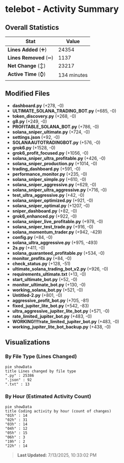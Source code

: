 # telebot - Activity Summary 

## Overall Statistics

| Stat                   | Value                                                             |
| ---------------------- | ----------------------------------------------------------------- |
| **Lines Added** (➕)   | 24354                                          |
| **Lines Removed** (➖) | 1137                                        |
| **Net Change** (↕)    | 23217                |
| **Active Time** (⌚)   | 134 minutes |


## Modified Files
- **dashboard.py** (+278, -0)
- **ULTIMATE_SOLANA_TRADING_BOT.py** (+685, -0)
- **token_discovery.py** (+268, -0)
- **g8.py** (+249, -0)
- **PROFITABLE_SOLANA_BOT.py** (+786, -0)
- **solana_sniper_ultimate.py** (+724, -0)
- **settings.json** (+92, -0)
- **SOLANAAUTOTRADINGBOT.py** (+576, -0)
- **grok6.py** (+1528, -0)
- **grok6_profit_focused.py** (+1056, -0)
- **solana_sniper_ultra_profitable.py** (+426, -0)
- **solana_sniper_production.py** (+1014, -0)
- **trading_dashboard.py** (+591, -0)
- **performance_monitor.py** (+235, -0)
- **solana_sniper_simple.py** (+610, -0)
- **solana_sniper_aggressive.py** (+629, -0)
- **solana_sniper_ultra_aggressive.py** (+716, -0)
- **test_ultra_aggressive.py** (+42, -0)
- **solana_sniper_optimized.py** (+921, -0)
- **solana_sniper_optimal.py** (+1207, -0)
- **sniper_dashboard.py** (+82, -0)
- **grok6_enhanced.py** (+922, -0)
- **solana_sniper_live_profitable.py** (+978, -0)
- **solana_sniper_test_trade.py** (+916, -0)
- **solana_momentum_trader.py** (+942, -429)
- **config.py** (+84, -0)
- **solana_ultra_aggressive.py** (+975, -493)
- **2s.py** (+411, -0)
- **solana_guaranteed_profitable.py** (+534, -0)
- **monitor_profits.py** (+84, -0)
- **check_status.py** (+128, -51)
- **ultimate_solana_trading_bot_v2.py** (+926, -0)
- **requirements_ultimate.txt** (+13, -0)
- **start_ultimate_bot.py** (+52, -0)
- **monitor_ultimate_bot.py** (+130, -0)
- **working_solana_bot.py** (+521, -0)
- **Untitled-2.py** (+801, -0)
- **aggressive_profit_bot.py** (+705, -81)
- **fixed_jupiter_lite_bot.py** (+542, -83)
- **ultra_aggressive_jupiter_lite_bot.py** (+571, -0)
- **rate_limited_jupiter_bot.py** (+483, -0)
- **WORKING!!!!rate_limited_jupiter_bot.py** (+483, -0)
- **working_jupiter_lite_bot_backup.py** (+438, -0)

## Visualizations

### By File Type (Lines Changed)

```mermaid
pie showData
title Lines changed by file type
".py" : 25386
".json" : 92
".txt" : 13
```

### By Hour (Estimated Activity Count)

```mermaid
pie showData
title Coding activity by hour (count of changes)
"01h" : 14
"02h" : 31
"03h" : 14
"04h" : 12
"05h" : 15
"06h" : 3
"19h" : 2
"22h" : 14
```


> **Last Updated:** 7/13/2025, 10:33:02 PM